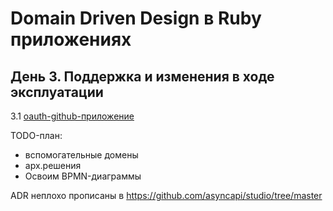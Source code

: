 # Domain Driven Design в Ruby приложениях

## День 3. Поддержка и изменения в ходе эксплуатации

3.1 [oauth-github-приложение](oauth-github)

TODO-план:
- вспомогательные домены
- арх.решения
- Освоим BPMN-диаграммы

ADR неплохо прописаны в https://github.com/asyncapi/studio/tree/master
